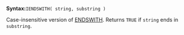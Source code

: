 **Syntax:**`IENDSWITH( string, substring )`

Case-insensitive version of [ENDSWITH](../ENDSWITH/short-description.md). Returns `TRUE` if `string` ends in `substring`.